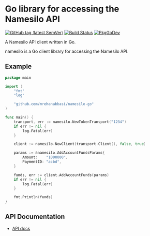 # Go library for accessing the Namesilo API

[![GitHub tag (latest SemVer)](https://img.shields.io/github/tag/mrehanabbasi/namesilo-go.svg)](https://github.com/mrehanabbasi/namesilo-go/releases)
[![Build Status](https://github.com/mrehanabbasi/namesilo-go/workflows/Main/badge.svg?branch=master)](https://github.com/mrehanabbasi/namesilo-go/actions)
[![PkgGoDev](https://pkg.go.dev/badge/github.com/mrehanabbasi/namesilo-go)](https://pkg.go.dev/github.com/mrehanabbasi/namesilo-go)

A Namesilo API client written in Go.

namesilo is a Go client library for accessing the Namesilo API.

## Example

```go
package main

import (
	"fmt"
	"log"

	"github.com/mrehanabbasi/namesilo-go"
)

func main() {
	transport, err := namesilo.NewTokenTransport("1234")
	if err != nil {
		log.Fatal(err)
	}

	client := namesilo.NewClient(transport.Client(), false, true)

	params := &namesilo.AddAccountFundsParams{
		Amount:    "1000000",
		PaymentID: "acbd",
	}

	funds, err := client.AddAccountFunds(params)
	if err != nil {
		log.Fatal(err)
	}

	fmt.Println(funds)
}
```

## API Documentation

- [API docs](https://www.namesilo.com/api_reference.php)
